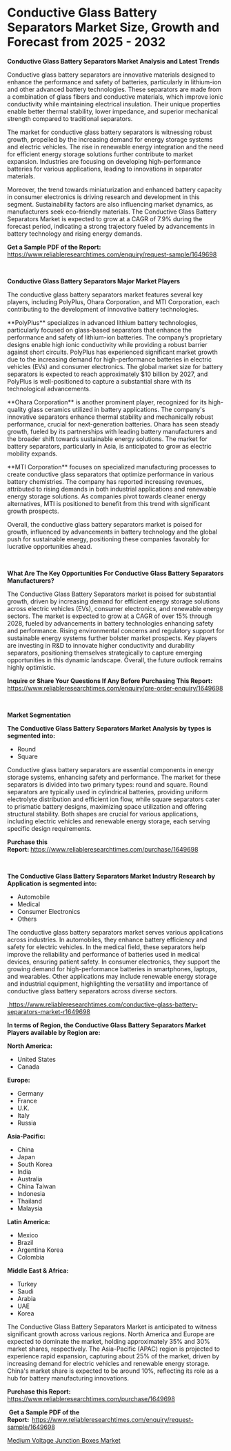 <p><h1>Conductive Glass Battery Separators Market Size, Growth and Forecast from 2025 - 2032</h1></p><p><strong>Conductive Glass Battery Separators Market Analysis and Latest Trends</strong></p>
<p><p>Conductive glass battery separators are innovative materials designed to enhance the performance and safety of batteries, particularly in lithium-ion and other advanced battery technologies. These separators are made from a combination of glass fibers and conductive materials, which improve ionic conductivity while maintaining electrical insulation. Their unique properties enable better thermal stability, lower impedance, and superior mechanical strength compared to traditional separators.</p><p>The market for conductive glass battery separators is witnessing robust growth, propelled by the increasing demand for energy storage systems and electric vehicles. The rise in renewable energy integration and the need for efficient energy storage solutions further contribute to market expansion. Industries are focusing on developing high-performance batteries for various applications, leading to innovations in separator materials.</p><p>Moreover, the trend towards miniaturization and enhanced battery capacity in consumer electronics is driving research and development in this segment. Sustainability factors are also influencing market dynamics, as manufacturers seek eco-friendly materials. The Conductive Glass Battery Separators Market is expected to grow at a CAGR of 7.9% during the forecast period, indicating a strong trajectory fueled by advancements in battery technology and rising energy demands.</p></p>
<p><strong>Get a Sample PDF of the Report:&nbsp;</strong> <a href="https://www.reliableresearchtimes.com/enquiry/request-sample/1649698?utm_campaign=3061&utm_medium=2&utm_source=Github&utm_content=ia&utm_term=26032025&utm_id=conductive-glass-battery-separators">https://www.reliableresearchtimes.com/enquiry/request-sample/1649698</a></p>
<p>&nbsp;</p>
<p><strong>Conductive Glass Battery Separators Major Market Players</strong></p>
<p><p>The conductive glass battery separators market features several key players, including PolyPlus, Ohara Corporation, and MTI Corporation, each contributing to the development of innovative battery technologies.</p><p>**PolyPlus** specializes in advanced lithium battery technologies, particularly focused on glass-based separators that enhance the performance and safety of lithium-ion batteries. The company’s proprietary designs enable high ionic conductivity while providing a robust barrier against short circuits. PolyPlus has experienced significant market growth due to the increasing demand for high-performance batteries in electric vehicles (EVs) and consumer electronics. The global market size for battery separators is expected to reach approximately $10 billion by 2027, and PolyPlus is well-positioned to capture a substantial share with its technological advancements.</p><p>**Ohara Corporation** is another prominent player, recognized for its high-quality glass ceramics utilized in battery applications. The company's innovative separators enhance thermal stability and mechanically robust performance, crucial for next-generation batteries. Ohara has seen steady growth, fueled by its partnerships with leading battery manufacturers and the broader shift towards sustainable energy solutions. The market for battery separators, particularly in Asia, is anticipated to grow as electric mobility expands.</p><p>**MTI Corporation** focuses on specialized manufacturing processes to create conductive glass separators that optimize performance in various battery chemistries. The company has reported increasing revenues, attributed to rising demands in both industrial applications and renewable energy storage solutions. As companies pivot towards cleaner energy alternatives, MTI is positioned to benefit from this trend with significant growth prospects.</p><p>Overall, the conductive glass battery separators market is poised for growth, influenced by advancements in battery technology and the global push for sustainable energy, positioning these companies favorably for lucrative opportunities ahead.</p></p>
<p>&nbsp;</p>
<p><strong>What Are The Key Opportunities For Conductive Glass Battery Separators Manufacturers?</strong></p>
<p><p>The Conductive Glass Battery Separators market is poised for substantial growth, driven by increasing demand for efficient energy storage solutions across electric vehicles (EVs), consumer electronics, and renewable energy sectors. The market is expected to grow at a CAGR of over 15% through 2028, fueled by advancements in battery technologies enhancing safety and performance. Rising environmental concerns and regulatory support for sustainable energy systems further bolster market prospects. Key players are investing in R&D to innovate higher conductivity and durability separators, positioning themselves strategically to capture emerging opportunities in this dynamic landscape. Overall, the future outlook remains highly optimistic.</p></p>
<p><strong>Inquire or Share Your Questions If Any Before Purchasing This Report:</strong> <a href="https://www.reliableresearchtimes.com/enquiry/pre-order-enquiry/1649698?utm_campaign=3061&utm_medium=2&utm_source=Github&utm_content=ia&utm_term=26032025&utm_id=conductive-glass-battery-separators">https://www.reliableresearchtimes.com/enquiry/pre-order-enquiry/1649698</a></p>
<p>&nbsp;</p>
<p><strong>Market Segmentation</strong></p>
<p><strong>The Conductive Glass Battery Separators Market Analysis by types is segmented into:</strong></p>
<p><ul><li>Round</li><li>Square</li></ul></p>
<p><p>Conductive glass battery separators are essential components in energy storage systems, enhancing safety and performance. The market for these separators is divided into two primary types: round and square. Round separators are typically used in cylindrical batteries, providing uniform electrolyte distribution and efficient ion flow, while square separators cater to prismatic battery designs, maximizing space utilization and offering structural stability. Both shapes are crucial for various applications, including electric vehicles and renewable energy storage, each serving specific design requirements.</p></p>
<p><strong>Purchase this Report:&nbsp;</strong><a href="https://www.reliableresearchtimes.com/purchase/1649698?utm_campaign=3061&utm_medium=2&utm_source=Github&utm_content=ia&utm_term=26032025&utm_id=conductive-glass-battery-separators">https://www.reliableresearchtimes.com/purchase/1649698</a></p>
<p>&nbsp;</p>
<p><strong>The Conductive Glass Battery Separators Market Industry Research by Application is segmented into:</strong></p>
<p><ul><li>Automobile</li><li>Medical</li><li>Consumer Electronics</li><li>Others</li></ul></p>
<p><p>The conductive glass battery separators market serves various applications across industries. In automobiles, they enhance battery efficiency and safety for electric vehicles. In the medical field, these separators help improve the reliability and performance of batteries used in medical devices, ensuring patient safety. In consumer electronics, they support the growing demand for high-performance batteries in smartphones, laptops, and wearables. Other applications may include renewable energy storage and industrial equipment, highlighting the versatility and importance of conductive glass battery separators across diverse sectors.</p></p>
<p><a href="https://www.reliableresearchtimes.com/conductive-glass-battery-separators-market-r1649698?utm_campaign=3061&utm_medium=2&utm_source=Github&utm_content=ia&utm_term=26032025&utm_id=conductive-glass-battery-separators">&nbsp;https://www.reliableresearchtimes.com/conductive-glass-battery-separators-market-r1649698</a></p>
<p><strong>In terms of Region, the Conductive Glass Battery Separators Market Players available by Region are:</strong></p>
<p>
    <p> <strong> North America: </strong>
        <ul>
            <li>United States</li>
            <li>Canada</li>
        </ul>
        </p> 
    <p> <strong> Europe: </strong>
        <ul>
            <li>Germany</li>
            <li>France</li>
            <li>U.K.</li>
            <li>Italy</li>
            <li>Russia</li>
        </ul>
        </p> 
    <p> <strong> Asia-Pacific: </strong>
        <ul>
            <li>China</li>
            <li>Japan</li>
            <li>South Korea</li>
            <li>India</li>
            <li>Australia</li>
            <li>China Taiwan</li>
            <li>Indonesia</li>
            <li>Thailand</li>
            <li>Malaysia</li>
        </ul>
        </p> 
    <p> <strong> Latin America: </strong>
        <ul>
            <li>Mexico</li>
            <li>Brazil</li>
            <li>Argentina Korea</li>
            <li>Colombia</li>
        </ul>
        </p> 
    <p> <strong> Middle East & Africa: </strong>
        <ul>
            <li>Turkey</li>
            <li>Saudi</li>
            <li>Arabia</li>
            <li>UAE</li>
            <li>Korea</li>
        </ul>
    </p>
    </p>
<p><p>The Conductive Glass Battery Separators Market is anticipated to witness significant growth across various regions. North America and Europe are expected to dominate the market, holding approximately 35% and 30% market shares, respectively. The Asia-Pacific (APAC) region is projected to experience rapid expansion, capturing about 25% of the market, driven by increasing demand for electric vehicles and renewable energy storage. China's market share is expected to be around 10%, reflecting its role as a hub for battery manufacturing innovations.</p></p>
<p><strong>Purchase this Report: </strong><a href="https://www.reliableresearchtimes.com/purchase/1649698?utm_campaign=3061&utm_medium=2&utm_source=Github&utm_content=ia&utm_term=26032025&utm_id=conductive-glass-battery-separators">https://www.reliableresearchtimes.com/purchase/1649698</a></p>
<p>&nbsp;<strong>Get a Sample PDF of the Report:&nbsp;&nbsp;</strong><a href="https://www.reliableresearchtimes.com/enquiry/request-sample/1649698?utm_campaign=3061&utm_medium=2&utm_source=Github&utm_content=ia&utm_term=26032025&utm_id=conductive-glass-battery-separators">https://www.reliableresearchtimes.com/enquiry/request-sample/1649698</a></p>
<p><strong></strong></p>
<p><p><a href="https://github.com/daphnyvashdi/Market-Research-Report-List-1/blob/main/medium-voltage-junction-boxes-market.md?utm_campaign=3061&utm_medium=2&utm_source=Github&utm_content=ia&utm_term=26032025&utm_id=conductive-glass-battery-separators">Medium Voltage Junction Boxes Market</a></p></p>